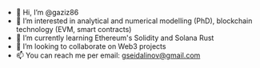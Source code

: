 - 👋 Hi, I’m @gaziz86
- 👀 I’m interested in analytical and numerical modelling (PhD), blockchain technology (EVM, smart contracts)
- 🌱 I’m currently learning Ethereum's Solidity and Solana Rust
- 💞️ I’m looking to collaborate on Web3 projects
- 📫 You can reach me per email: gseidalinov@gmail.com

<!---
gaziz86/gaziz86 is a ✨ special ✨ repository because its `README.md` (this file) appears on your GitHub profile.
You can click the Preview link to take a look at your changes.
--->
